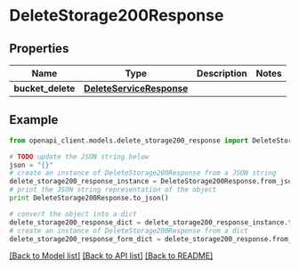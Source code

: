 # DeleteStorage200Response


## Properties
Name | Type | Description | Notes
------------ | ------------- | ------------- | -------------
**bucket_delete** | [**DeleteServiceResponse**](DeleteServiceResponse.md) |  | 

## Example

```python
from openapi_client.models.delete_storage200_response import DeleteStorage200Response

# TODO update the JSON string below
json = "{}"
# create an instance of DeleteStorage200Response from a JSON string
delete_storage200_response_instance = DeleteStorage200Response.from_json(json)
# print the JSON string representation of the object
print DeleteStorage200Response.to_json()

# convert the object into a dict
delete_storage200_response_dict = delete_storage200_response_instance.to_dict()
# create an instance of DeleteStorage200Response from a dict
delete_storage200_response_form_dict = delete_storage200_response.from_dict(delete_storage200_response_dict)
```
[[Back to Model list]](../README.md#documentation-for-models) [[Back to API list]](../README.md#documentation-for-api-endpoints) [[Back to README]](../README.md)


